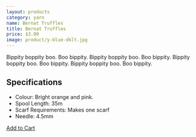 ```yaml
---
layout: products
category: yarn
name: Bernat Truffles
title: Bernat Truffles
price: $3.99
image: product/y-blue-dklt.jpg
---
```


Bippity boppity boo. Boo bippity. Bippity boppity boo. Boo bippity. Bippity boppity boo. Boo bippity. Bippity boppity boo. Boo bippity.

## Specifications

- Colour: Bright orange and pink.
- Spool Length: 35m
- Scarf Requirements: Makes one scarf
- Needle: 4.5mm

<a class="btn-alt milli" href="{{site.baseurl}}/cart/">Add to Cart</a>